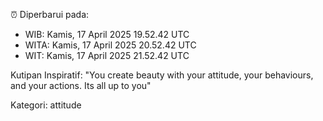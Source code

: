 ⏰ Diperbarui pada:
- WIB: Kamis, 17 April 2025 19.52.42 UTC
- WITA: Kamis, 17 April 2025 20.52.42 UTC
- WIT: Kamis, 17 April 2025 21.52.42 UTC

Kutipan Inspiratif:
"You create beauty with your attitude, your behaviours, and your actions. Its all up to you"


Kategori: attitude

